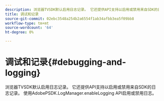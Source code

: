 ```yaml
---
description: 浏览器TVSDK默认启用日志记录。 它还提供API支持以启用或禁用来自SDK的日志记录。 使用AdobePSDK.LogManager.enableLogging API启用或禁用日志。
title: 调试和记录
source-git-commit: 02ebc3548a254b2a6554f1ab34afbb3ea5f09bb8
workflow-type: tm+mt
source-wordcount: '64'
ht-degree: 0%

---
```


# 调试和记录{#debugging-and-logging}

浏览器TVSDK默认启用日志记录。 它还提供API支持以启用或禁用来自SDK的日志记录。 使用AdobePSDK.LogManager.enableLogging API启用或禁用日志。
